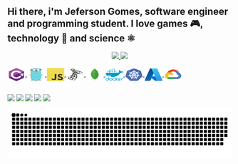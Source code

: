 ## Hi there, i'm Jeferson Gomes, software engineer and programming student. I love games 🎮, technology 🚀 and science ⚛️

<div align="center">
  <a href="https://github.com/jefersondsgomes">
  <img height="160em" src="https://github-readme-stats.vercel.app/api?username=jefersondsgomes&show_icons=true&theme=github_dark&include_all_commits=true&count_private=true"/>
  <img height="160em" src="https://github-readme-stats.vercel.app/api/top-langs/?username=jefersondsgomes&layout=compact&langs_count=7&theme=github_dark"/>
</div>
<div style="display: inline_block"><br>
  <img align="center" alt="jeferson-csharp" height="30" width="40" src="https://raw.githubusercontent.com/devicons/devicon/master/icons/csharp/csharp-original.svg">
  <img align="center" alt="jeferson-go" height="30" width="40" src="https://raw.githubusercontent.com/devicons/devicon/master/icons/go/go-original.svg">
  <img align="center" alt="jeferson-js" height="30" width="40" src="https://raw.githubusercontent.com/devicons/devicon/master/icons/javascript/javascript-original.svg">
  <img align="center" alt="jeferson-sql" height="30" width="40" src="https://raw.githubusercontent.com/devicons/devicon/master/icons/microsoftsqlserver/microsoftsqlserver-plain.svg">
  <img align="center" alt="jeferson-mongo" height="30" width="40" src="https://raw.githubusercontent.com/devicons/devicon/master/icons/mongodb/mongodb-original.svg">
  <img align="center" alt="jeferson-docker" height="30" width="40" src="https://raw.githubusercontent.com/devicons/devicon/master/icons/docker/docker-plain-wordmark.svg">
  <img align="center" alt="jeferson-kubernetes" height="30" width="40" src="https://raw.githubusercontent.com/devicons/devicon/master/icons/kubernetes/kubernetes-plain.svg">
  <img align="center" alt="jeferson-azure" height="30" width="40" src="https://raw.githubusercontent.com/devicons/devicon/master/icons/azure/azure-original.svg">
  <img align="center" alt="jeferson-gcp" height="30" width="40" src="https://raw.githubusercontent.com/devicons/devicon/master/icons/googlecloud/googlecloud-original.svg">
</div>

##

<div>
  <a href = "mailto:jefersondsgomes@gmail.com"><img src="https://img.shields.io/badge/Gmail-D14836?style=for-the-badge&logo=gmail&logoColor=white" target="_blank"></a>
  <a href="https://www.linkedin.com/in/jefersondsgomes" target="_blank"><img src="https://img.shields.io/badge/linkedin-%230077B5.svg?style=for-the-badge&logo=linkedin&logoColor=white" target="_blank"></a>
  <a href="https://medium.com/@jefersondsgomes" target="_blank"><img src="https://img.shields.io/badge/Medium-12100E?style=for-the-badge&logo=medium&logoColor=white" target="_blank"></a>
  <a href="https://instagram.com/jefersondsgomes" target="_blank"><img src="https://img.shields.io/badge/Instagram-%23E4405F.svg?style=for-the-badge&logo=Instagram&logoColor=white" target="_blank"></a>
  <a href="https://twitter.com/Jefersondsgomes" target="_blank"><img src="https://img.shields.io/badge/Twitter-%231DA1F2.svg?style=for-the-badge&logo=Twitter&logoColor=white" target="_blank"></a>
  
  ![Snake animation](https://github.com/jefersondsgomes/jefersondsgomes/blob/output/github-contribution-grid-snake.svg)
  
</div>
